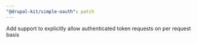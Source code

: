 ```yaml
---
"@drupal-kit/simple-oauth": patch
---
```


Add support to explicitly allow authenticated token requests on per request basis
